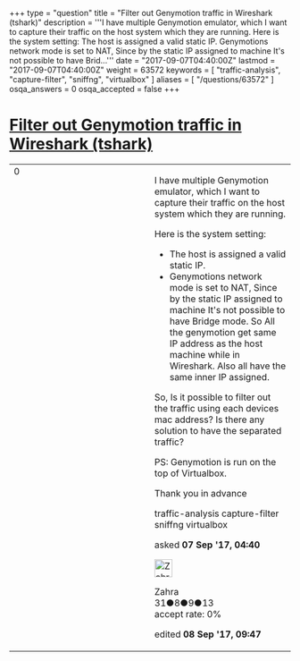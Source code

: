 +++
type = "question"
title = "Filter out Genymotion traffic in Wireshark (tshark)"
description = '''I have multiple Genymotion emulator, which I want to capture their traffic on the host system which they are running. Here is the system setting:  The host is assigned a valid static IP. Genymotions network mode is set to NAT, Since by the static IP assigned to machine It&#x27;s not possible to have Brid...'''
date = "2017-09-07T04:40:00Z"
lastmod = "2017-09-07T04:40:00Z"
weight = 63572
keywords = [ "traffic-analysis", "capture-filter", "sniffng", "virtualbox" ]
aliases = [ "/questions/63572" ]
osqa_answers = 0
osqa_accepted = false
+++

<div class="headNormal">

# [Filter out Genymotion traffic in Wireshark (tshark)](/questions/63572/filter-out-genymotion-traffic-in-wireshark-tshark)

</div>

<div id="main-body">

<div id="askform">

<table id="question-table" style="width:100%;"><colgroup><col style="width: 50%" /><col style="width: 50%" /></colgroup><tbody><tr class="odd"><td style="width: 30px; vertical-align: top"><div class="vote-buttons"><span id="post-63572-upvote" class="ajax-command post-vote up" rel="nofollow" title="I like this post (click again to cancel)"> </span><div id="post-63572-score" class="post-score" title="current number of votes">0</div><span id="post-63572-downvote" class="ajax-command post-vote down" rel="nofollow" title="I dont like this post (click again to cancel)"> </span> <span id="favorite-mark" class="ajax-command favorite-mark" rel="nofollow" title="mark/unmark this question as favorite (click again to cancel)"> </span><div id="favorite-count" class="favorite-count"></div></div></td><td><div id="item-right"><div class="question-body"><p>I have multiple Genymotion emulator, which I want to capture their traffic on the host system which they are running.</p><p>Here is the system setting:</p><ul><li>The host is assigned a valid static IP.</li><li>Genymotions network mode is set to NAT, Since by the static IP assigned to machine It's not possible to have Bridge mode. So All the genymotion get same IP address as the host machine while in Wireshark. Also all have the same inner IP assigned.</li></ul><p>So, Is it possible to filter out the traffic using each devices mac address? Is there any solution to have the separated traffic?</p><p>PS: Genymotion is run on the top of Virtualbox.</p><p>Thank you in advance</p></div><div id="question-tags" class="tags-container tags"><span class="post-tag tag-link-traffic-analysis" rel="tag" title="see questions tagged &#39;traffic-analysis&#39;">traffic-analysis</span> <span class="post-tag tag-link-capture-filter" rel="tag" title="see questions tagged &#39;capture-filter&#39;">capture-filter</span> <span class="post-tag tag-link-sniffng" rel="tag" title="see questions tagged &#39;sniffng&#39;">sniffng</span> <span class="post-tag tag-link-virtualbox" rel="tag" title="see questions tagged &#39;virtualbox&#39;">virtualbox</span></div><div id="question-controls" class="post-controls"></div><div class="post-update-info-container"><div class="post-update-info post-update-info-user"><p>asked <strong>07 Sep '17, 04:40</strong></p><img src="https://secure.gravatar.com/avatar/1595a24111dff7d0376d456e91895399?s=32&amp;d=identicon&amp;r=g" class="gravatar" width="32" height="32" alt="Zahra&#39;s gravatar image" /><p><span>Zahra</span><br />
<span class="score" title="31 reputation points">31</span><span title="8 badges"><span class="badge1">●</span><span class="badgecount">8</span></span><span title="9 badges"><span class="silver">●</span><span class="badgecount">9</span></span><span title="13 badges"><span class="bronze">●</span><span class="badgecount">13</span></span><br />
<span class="accept_rate" title="Rate of the user&#39;s accepted answers">accept rate:</span> <span title="Zahra has no accepted answers">0%</span></p></div><div class="post-update-info post-update-info-edited"><p><span> edited <strong>08 Sep '17, 09:47</strong> </span></p></div></div><div id="comments-container-63572" class="comments-container"></div><div id="comment-tools-63572" class="comment-tools"></div><div class="clear"></div><div id="comment-63572-form-container" class="comment-form-container"></div><div class="clear"></div></div></td></tr></tbody></table>

</div>

</div>

